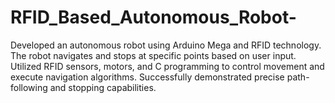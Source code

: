 # RFID_Based_Autonomous_Robot-
Developed an autonomous robot using Arduino Mega and RFID technology. The robot navigates and stops at specific points based on user input. Utilized RFID sensors, motors, and C programming to control movement and execute navigation algorithms. Successfully demonstrated precise path-following and stopping capabilities.
